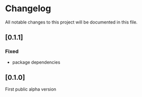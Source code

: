 # Changelog
All notable changes to this project will be documented in this file.

## [0.1.1]

### Fixed
* package dependencies

## [0.1.0]
First public alpha version
